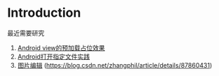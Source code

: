 # Introduction



最近需要研究

1. [Android view的预加载占位效果](https://www.jianshu.com/p/5fff7aa19c0e) 
2. [Android打开指定文件实践](https://www.jianshu.com/p/2ceb586228db) 
3. [图片编辑]( https://blog.csdn.net/y4x5m0nivsrjay3x92c/article/details/79119832 )
(https://blog.csdn.net/zhangphil/article/details/87860431)


